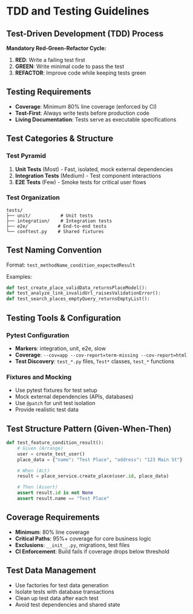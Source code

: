 # TDD and Testing Guidelines

## Test-Driven Development (TDD) Process
**Mandatory Red-Green-Refactor Cycle:**

1. **RED**: Write a failing test first
2. **GREEN**: Write minimal code to pass the test
3. **REFACTOR**: Improve code while keeping tests green

## Testing Requirements
- **Coverage**: Minimum 80% line coverage (enforced by CI)
- **Test-First**: Always write tests before production code
- **Living Documentation**: Tests serve as executable specifications

## Test Categories & Structure
### Test Pyramid
1. **Unit Tests** (Most) - Fast, isolated, mock external dependencies
2. **Integration Tests** (Medium) - Test component interactions
3. **E2E Tests** (Few) - Smoke tests for critical user flows

### Test Organization
```
tests/
├── unit/           # Unit tests
├── integration/    # Integration tests
├── e2e/           # End-to-end tests
└── conftest.py    # Shared fixtures
```

## Test Naming Convention
Format: `test_methodName_condition_expectedResult`

Examples:
```python
def test_create_place_validData_returnsPlaceModel():
def test_analyze_link_invalidUrl_raisesValidationError():
def test_search_places_emptyQuery_returnsEmptyList():
```

## Testing Tools & Configuration
### Pytest Configuration
- **Markers**: integration, unit, e2e, slow
- **Coverage**: `--cov=app --cov-report=term-missing --cov-report=html`
- **Test Discovery**: `test_*.py` files, `Test*` classes, `test_*` functions

### Fixtures and Mocking
- Use pytest fixtures for test setup
- Mock external dependencies (APIs, databases)
- Use `@patch` for unit test isolation
- Provide realistic test data

## Test Structure Pattern (Given-When-Then)
```python
def test_feature_condition_result():
    # Given (Arrange)
    user = create_test_user()
    place_data = {"name": "Test Place", "address": "123 Main St"}

    # When (Act)
    result = place_service.create_place(user.id, place_data)

    # Then (Assert)
    assert result.id is not None
    assert result.name == "Test Place"
```

## Coverage Requirements
- **Minimum**: 80% line coverage
- **Critical Paths**: 95%+ coverage for core business logic
- **Exclusions**: `__init__.py`, migrations, test files
- **CI Enforcement**: Build fails if coverage drops below threshold

## Test Data Management
- Use factories for test data generation
- Isolate tests with database transactions
- Clean up test data after each test
- Avoid test dependencies and shared state
